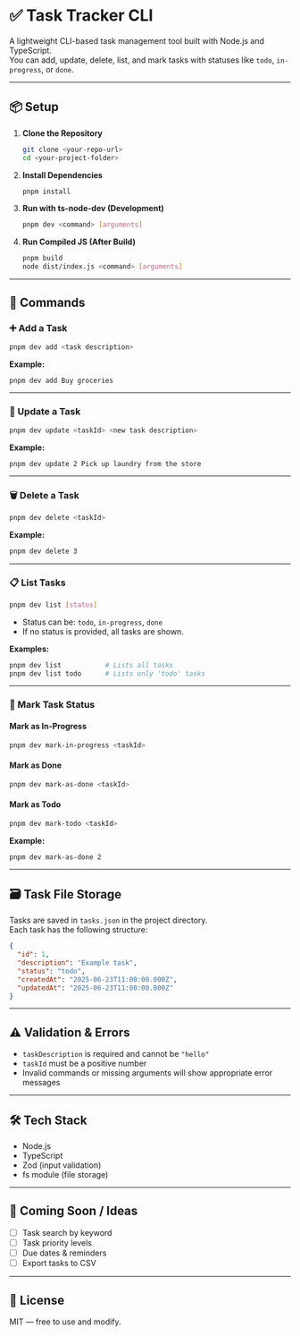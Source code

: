 # ✅ Task Tracker CLI

A lightweight CLI-based task management tool built with Node.js and TypeScript.  
You can add, update, delete, list, and mark tasks with statuses like `todo`, `in-progress`, or `done`.

---

## 📦 Setup

1. **Clone the Repository**

   ```bash
   git clone <your-repo-url>
   cd <your-project-folder>
   ```

2. **Install Dependencies**

   ```bash
   pnpm install
   ```

3. **Run with ts-node-dev (Development)**

   ```bash
   pnpm dev <command> [arguments]
   ```

4. **Run Compiled JS (After Build)**
   ```bash
   pnpm build
   node dist/index.js <command> [arguments]
   ```

---

## 🚀 Commands

### ➕ Add a Task

```bash
pnpm dev add <task description>
```

**Example:**

```bash
pnpm dev add Buy groceries
```

---

### 📝 Update a Task

```bash
pnpm dev update <taskId> <new task description>
```

**Example:**

```bash
pnpm dev update 2 Pick up laundry from the store
```

---

### 🗑️ Delete a Task

```bash
pnpm dev delete <taskId>
```

**Example:**

```bash
pnpm dev delete 3
```

---

### 📋 List Tasks

```bash
pnpm dev list [status]
```

- Status can be: `todo`, `in-progress`, `done`
- If no status is provided, all tasks are shown.

**Examples:**

```bash
pnpm dev list           # Lists all tasks
pnpm dev list todo      # Lists only 'todo' tasks
```

---

### 🔄 Mark Task Status

#### Mark as In-Progress

```bash
pnpm dev mark-in-progress <taskId>
```

#### Mark as Done

```bash
pnpm dev mark-as-done <taskId>
```

#### Mark as Todo

```bash
pnpm dev mark-todo <taskId>
```

**Example:**

```bash
pnpm dev mark-as-done 2
```

---

## 🗃️ Task File Storage

Tasks are saved in `tasks.json` in the project directory.  
Each task has the following structure:

```json
{
  "id": 1,
  "description": "Example task",
  "status": "todo",
  "createdAt": "2025-06-23T11:00:00.000Z",
  "updatedAt": "2025-06-23T11:00:00.000Z"
}
```

---

## ⚠️ Validation & Errors

- `taskDescription` is required and cannot be `"hello"`
- `taskId` must be a positive number
- Invalid commands or missing arguments will show appropriate error messages

---

## 🛠 Tech Stack

- Node.js
- TypeScript
- Zod (input validation)
- fs module (file storage)

---

## 🧪 Coming Soon / Ideas

- [ ] Task search by keyword
- [ ] Task priority levels
- [ ] Due dates & reminders
- [ ] Export tasks to CSV

---

## 📄 License

MIT — free to use and modify.
